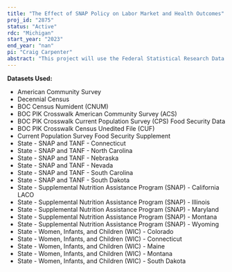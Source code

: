 ```yaml
---
title: "The Effect of SNAP Policy on Labor Market and Health Outcomes"
proj_id: "2875"
status: "Active"
rdc: "Michigan"
start_year: "2023"
end_year: "nan"
pi: "Craig Carpenter"
abstract: "This project will use the Federal Statistical Research Data Center (FSRDC) system to link restricted-use SNAP and WIC micro-level administrative datasets to the 2000 Decennial Census, 2010 Decennial Census, 2005-present American Community Survey (ACS), and the Social Security Administration Numident file. Summarizing this project's activities, after initial data linkages, we will develop descriptive analysis on the relationship between SNAP distribution dates and labor market and health outcomes. Then, this project will leverage program eligibility cutoffs for SNAP, and program policy variation in SNAP-Ed to causally identify the effect of SNAP/WIC on labor market (e.g., employment and income) and health outcomes (e.g., hospitalization and mortality). Despite the restricted-use micro-level SNAP/WIC datasets being non-comprehensive in terms of state-year coverage, we have identified several examples of program administration variation (with the state-years available) that we can leverage to estimate causal effects. For the sake of this proposal, we highlight a limited number of examples of SNAP and WIC administration variation that we will exploit for both descriptive and causal analyses. Specifically, we are interested in (1) variation in SNAP distribution dates and in certification period length, (2) variation in employment and age eligibility requirements, and (3) variation in SNAP-Ed program implementation. With (2), for example, some states reduce work requirements for individuals over 50, so we will compare otherwise-similar SNAP-participating households across the 50-year-old threshold to examine the effects of dropping the work requirement on employment (and other labor market and health outcomes). For WIC, we will conduct an analogous comparison based on the 5-year-old cutoff for children granting eligibility. Additionally, variation in certification periods will allow us to exploit the differential timing of reductions in SNAP benefits occurring from shorter recertification periods, rather than other unobserved factors. This will facilitate a powerful descriptive analysis, and we will explore the potential for estimating the causal effect of changes in SNAP benefit amounts resulting from the differential timing of recertification. Furthermore, the extensive longitudinal micro-level linkages will facilitate the examination of specific mechanisms for observed effects, such as educational attainment, family formation, migration, and hospitalization, all of which are testable."
---
```


**Datasets Used:**

  - American Community Survey 
  - Decennial Census 
  - BOC Census Numident (CNUM) 
  - BOC PIK Crosswalk American Community Survey (ACS) 
  - BOC PIK Crosswalk Current Population Survey (CPS) Food Security Data 
  - BOC PIK Crosswalk Census Unedited File (CUF) 
  - Current Population Survey Food Security Supplement 
  - State - SNAP and TANF - Connecticut 
  - State - SNAP and TANF - North Carolina 
  - State - SNAP and TANF - Nebraska 
  - State - SNAP and TANF - Nevada 
  - State - SNAP and TANF - South Carolina 
  - State - SNAP and TANF - South Dakota 
  - State - Supplemental Nutrition Assistance Program (SNAP) - California LACO 
  - State - Supplemental Nutrition Assistance Program (SNAP) - Illinois 
  - State - Supplemental Nutrition Assistance Program (SNAP) - Maryland 
  - State - Supplemental Nutrition Assistance Program (SNAP) - Montana 
  - State - Supplemental Nutrition Assistance Program (SNAP) - Wyoming 
  - State - Women, Infants, and Children (WIC) - Colorado 
  - State - Women, Infants, and Children (WIC) - Connecticut 
  - State - Women, Infants, and Children (WIC) - Maine 
  - State - Women, Infants, and Children (WIC) - Montana 
  - State - Women, Infants, and Children (WIC) - South Dakota 

